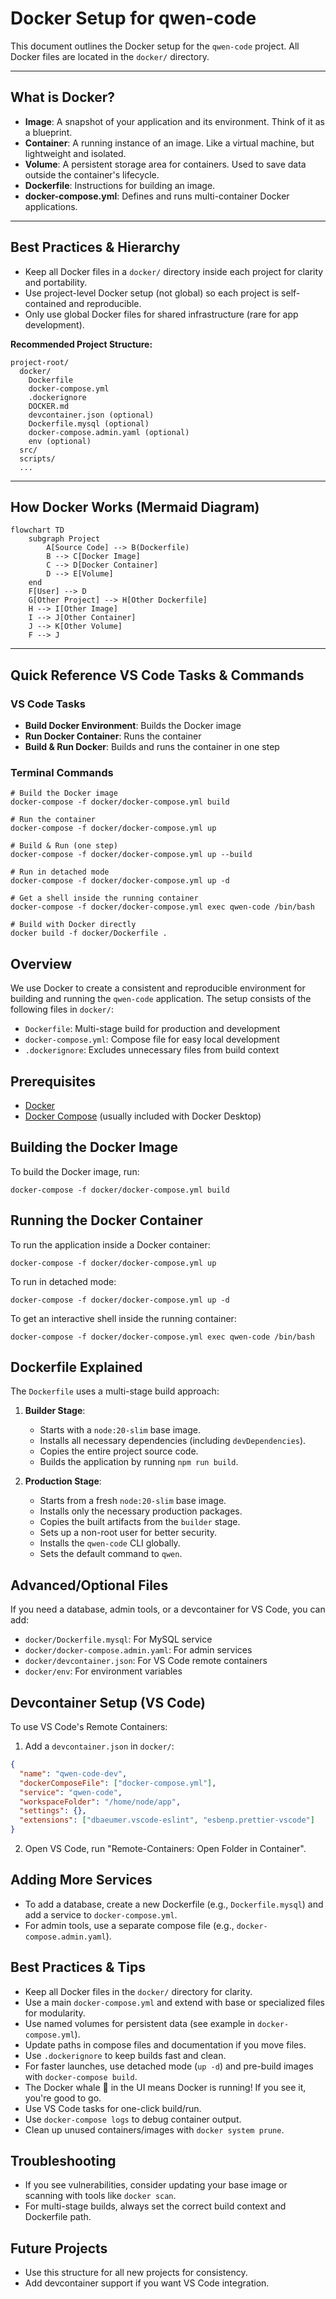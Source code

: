 # Docker Setup for qwen-code

This document outlines the Docker setup for the `qwen-code` project. All Docker files are located in the `docker/` directory.

---

## What is Docker?

- **Image**: A snapshot of your application and its environment. Think of it as a blueprint.
- **Container**: A running instance of an image. Like a virtual machine, but lightweight and isolated.
- **Volume**: A persistent storage area for containers. Used to save data outside the container's lifecycle.
- **Dockerfile**: Instructions for building an image.
- **docker-compose.yml**: Defines and runs multi-container Docker applications.

---

## Best Practices & Hierarchy

- Keep all Docker files in a `docker/` directory inside each project for clarity and portability.
- Use project-level Docker setup (not global) so each project is self-contained and reproducible.
- Only use global Docker files for shared infrastructure (rare for app development).

**Recommended Project Structure:**

```
project-root/
  docker/
    Dockerfile
    docker-compose.yml
    .dockerignore
    DOCKER.md
    devcontainer.json (optional)
    Dockerfile.mysql (optional)
    docker-compose.admin.yaml (optional)
    env (optional)
  src/
  scripts/
  ...
```

---

## How Docker Works (Mermaid Diagram)

```mermaid
flowchart TD
    subgraph Project
        A[Source Code] --> B(Dockerfile)
        B --> C[Docker Image]
        C --> D[Docker Container]
        D --> E[Volume]
    end
    F[User] --> D
    G[Other Project] --> H[Other Dockerfile]
    H --> I[Other Image]
    I --> J[Other Container]
    J --> K[Other Volume]
    F --> J
```

---

## Quick Reference VS Code Tasks & Commands

### VS Code Tasks

- **Build Docker Environment**: Builds the Docker image
- **Run Docker Container**: Runs the container
- **Build & Run Docker**: Builds and runs the container in one step

### Terminal Commands

```pwsh
# Build the Docker image
docker-compose -f docker/docker-compose.yml build

# Run the container
docker-compose -f docker/docker-compose.yml up

# Build & Run (one step)
docker-compose -f docker/docker-compose.yml up --build

# Run in detached mode
docker-compose -f docker/docker-compose.yml up -d

# Get a shell inside the running container
docker-compose -f docker/docker-compose.yml exec qwen-code /bin/bash

# Build with Docker directly
docker build -f docker/Dockerfile .
```

## Overview

We use Docker to create a consistent and reproducible environment for building and running the `qwen-code` application. The setup consists of the following files in `docker/`:

- `Dockerfile`: Multi-stage build for production and development
- `docker-compose.yml`: Compose file for easy local development
- `.dockerignore`: Excludes unnecessary files from build context

## Prerequisites

- [Docker](https://docs.docker.com/get-docker/)
- [Docker Compose](https://docs.docker.com/compose/install/) (usually included with Docker Desktop)

## Building the Docker Image

To build the Docker image, run:

```pwsh
docker-compose -f docker/docker-compose.yml build
```

## Running the Docker Container

To run the application inside a Docker container:

```pwsh
docker-compose -f docker/docker-compose.yml up
```

To run in detached mode:

```pwsh
docker-compose -f docker/docker-compose.yml up -d
```

To get an interactive shell inside the running container:

```pwsh
docker-compose -f docker/docker-compose.yml exec qwen-code /bin/bash
```

## Dockerfile Explained

The `Dockerfile` uses a multi-stage build approach:

1.  **Builder Stage**:
    - Starts with a `node:20-slim` base image.
    - Installs all necessary dependencies (including `devDependencies`).
    - Copies the entire project source code.
    - Builds the application by running `npm run build`.

2.  **Production Stage**:
    - Starts from a fresh `node:20-slim` base image.
    - Installs only the necessary production packages.
    - Copies the built artifacts from the `builder` stage.
    - Sets up a non-root user for better security.
    - Installs the `qwen-code` CLI globally.
    - Sets the default command to `qwen`.

## Advanced/Optional Files

If you need a database, admin tools, or a devcontainer for VS Code, you can add:

- `docker/Dockerfile.mysql`: For MySQL service
- `docker/docker-compose.admin.yaml`: For admin services
- `docker/devcontainer.json`: For VS Code remote containers
- `docker/env`: For environment variables

## Devcontainer Setup (VS Code)

To use VS Code's Remote Containers:

1. Add a `devcontainer.json` in `docker/`:

```json
{
  "name": "qwen-code-dev",
  "dockerComposeFile": ["docker-compose.yml"],
  "service": "qwen-code",
  "workspaceFolder": "/home/node/app",
  "settings": {},
  "extensions": ["dbaeumer.vscode-eslint", "esbenp.prettier-vscode"]
}
```

2. Open VS Code, run "Remote-Containers: Open Folder in Container".

## Adding More Services

- To add a database, create a new Dockerfile (e.g., `Dockerfile.mysql`) and add a service to `docker-compose.yml`.
- For admin tools, use a separate compose file (e.g., `docker-compose.admin.yaml`).

## Best Practices & Tips

- Keep all Docker files in the `docker/` directory for clarity.
- Use a main `docker-compose.yml` and extend with base or specialized files for modularity.
- Use named volumes for persistent data (see example in `docker-compose.yml`).
- Update paths in compose files and documentation if you move files.
- Use `.dockerignore` to keep builds fast and clean.
- For faster launches, use detached mode (`up -d`) and pre-build images with `docker-compose build`.
- The Docker whale 🐳 in the UI means Docker is running! If you see it, you're good to go.
- Use VS Code tasks for one-click build/run.
- Use `docker-compose logs` to debug container output.
- Clean up unused containers/images with `docker system prune`.

## Troubleshooting

- If you see vulnerabilities, consider updating your base image or scanning with tools like `docker scan`.
- For multi-stage builds, always set the correct build context and Dockerfile path.

## Future Projects

- Use this structure for all new projects for consistency.
- Add devcontainer support if you want VS Code integration.
